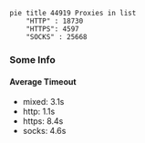 
```mermaid
pie title 44919 Proxies in list
    "HTTP" : 18730
    "HTTPS": 4597
    "SOCKS" : 25668
```

### Some Info
#### Average Timeout

- mixed: 3.1s
- http: 1.1s
- https: 8.4s
- socks: 4.6s